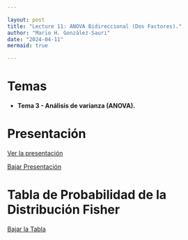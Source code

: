 ```yaml
---

layout: post
title: "Lecture 11: ANOVA Bidireccional (Dos Factores)."
author: "Mario H. González-Sauri"
date: "2024-04-11"
mermaid: true

---
```


<!--  FORMAT: https://github.com/adam-p/markdown-here/wiki/Markdown-Cheatsheet -->

# Temas


- **Tema 3 -  Análisis de varianza (ANOVA).**



# Presentación


[Ver la presentación](https://raw.githack.com/Wario84/MAT_2409_DATA_ANALYSIS_II/master/_posts/lectures/MAT2409_10.html)


<a href="https://github.com/Wario84/MAT_2409_DATA_ANALYSIS_II/blob/master/_posts/lectures/MAT2409_10.html" download>
  Bajar Presentación
</a>



# Tabla de Probabilidad de la Distribución Fisher


<a href="https://github.com/Wario84/MAT_2409_DATA_ANALYSIS_II/blob/master/assets/resources/t_fisher.pdf" download>
  Bajar la Tabla
</a>






